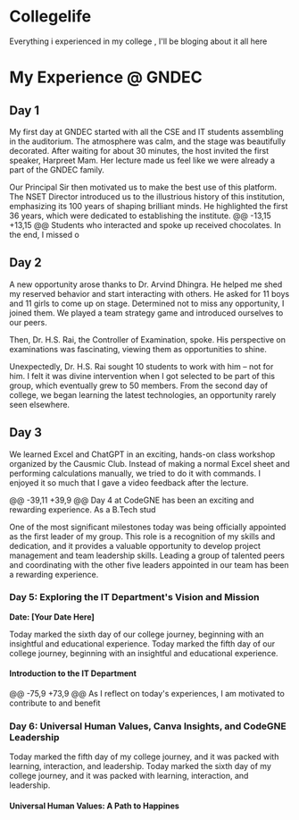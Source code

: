 # Collegelife

Everything i experienced in my college , I'll be bloging about it all here

# My Experience @ GNDEC

## Day 1

My first day at GNDEC started with all the CSE and IT students assembling in the auditorium. The atmosphere was calm, and the stage was beautifully decorated. After waiting for about 30 minutes, the host invited the first speaker, Harpreet Mam. Her lecture made us feel like we were already a part of the GNDEC family.

Our Principal Sir then motivated us to make the best use of this platform. The NSET Director introduced us to the illustrious history of this institution, emphasizing its 100 years of shaping brilliant minds. He highlighted the first 36 years, which were dedicated to establishing the institute.
@@ -13,15 +13,15 @@ Students who interacted and spoke up received chocolates. In the end, I missed o

## Day 2

A new opportunity arose thanks to Dr. Arvind Dhingra. He helped me shed my reserved behavior and start interacting with others. He asked for 11 boys and 11 girls to come up on stage. Determined not to miss any opportunity, I joined them. We played a team strategy game and introduced ourselves to our peers.

Then, Dr. H.S. Rai, the Controller of Examination, spoke. His perspective on examinations was fascinating, viewing them as opportunities to shine.

Unexpectedly, Dr. H.S. Rai sought 10 students to work with him – not for him. I felt it was divine intervention when I got selected to be part of this group, which eventually grew to 50 members. From the second day of college, we began learning the latest technologies, an opportunity rarely seen elsewhere.

## Day 3

We learned Excel and ChatGPT in an exciting, hands-on class workshop organized by the Causmic Club. Instead of making a normal Excel sheet and performing calculations manually, we tried to do it with commands. I enjoyed it so much that I gave a video feedback after the lecture.

@@ -39,11 +39,9 @@ Day 4 at CodeGNE has been an exciting and rewarding experience. As a B.Tech stud

One of the most significant milestones today was being officially appointed as the first leader of my group. This role is a recognition of my skills and dedication, and it provides a valuable opportunity to develop project management and team leadership skills. Leading a group of talented peers and coordinating with the other five leaders appointed in our team has been a rewarding experience.

### Day 5: Exploring the IT Department's Vision and Mission

**Date: [Your Date Here]**

Today marked the sixth day of our college journey, beginning with an insightful and educational experience.
Today marked the fifth day of our college journey, beginning with an insightful and educational experience.

#### Introduction to the IT Department

@@ -75,9 +73,9 @@ As I reflect on today's experiences, I am motivated to contribute to and benefit

### Day 6: Universal Human Values, Canva Insights, and CodeGNE Leadership

Today marked the fifth day of my college journey, and it was packed with learning, interaction, and leadership.
Today marked the sixth day of my college journey, and it was packed with learning, interaction, and leadership.

#### Universal Human Values: A Path to Happines
